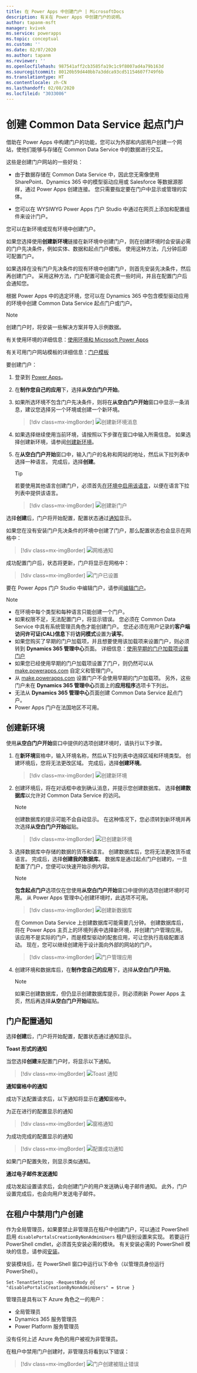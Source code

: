 ```yaml
---
title: 在 Power Apps 中创建门户 | MicrosoftDocs
description: 有关在 Power Apps 中创建门户的说明。
author: tapanm-msft
manager: kvivek
ms.service: powerapps
ms.topic: conceptual
ms.custom: ''
ms.date: 02/07/2020
ms.author: tapanm
ms.reviewer: ''
ms.openlocfilehash: 987541aff2cb3585fa19c1c9f8007ad4a79b163d
ms.sourcegitcommit: 80120b59d440bb7a3ddca93cd51154607f749f6b
ms.translationtype: HT
ms.contentlocale: zh-CN
ms.lasthandoff: 02/08/2020
ms.locfileid: "3033086"
---
```

# <a name="create-a-common-data-service-starter-portal"></a>创建 Common Data Service 起点门户

借助在 Power Apps 中构建门户的功能，您可以为外部和内部用户创建一个网站，使他们能够与存储在 Common Data Service 中的数据进行交互。

这些是创建门户网站的一些好处：

- 由于数据存储在 Common Data Service 中，因此您无需像使用 SharePoint、Dynamics 365 中的模型驱动应用或 Salesforce 等数据源那样，通过 Power Apps 创建连接。 您只需要指定要在门户中显示或管理的实体。

- 您可以在 WYSIWYG Power Apps 门户 Studio 中通过在网页上添加和配置组件来设计门户。

您可以在新环境或现有环境中创建门户。

如果您选择使用**创建新环境**链接在新环境中创建门户，则在创建环境时会安装必需的门户先决条件，例如实体、数据和起点门户模板。 使用这种方法，几分钟后即可配置门户。

如果选择在没有门户先决条件的现有环境中创建门户，则首先安装先决条件，然后再创建门户。 采用这种方法，门户配置可能会花费一些时间，并且在配置门户后会通知您。

根据 Power Apps 中的选定环境，您可以在 Dynamics 365 中包含模型驱动应用的环境中创建 Common Data Service 起点门户或门户。

> [!NOTE]
> 创建门户时，将安装一些解决方案并导入示例数据。

有关使用环境的详细信息：[使用环境和 Microsoft Power Apps](https://docs.microsoft.com/powerapps/maker/canvas-apps/working-with-environments)

有关可用门户网站模板的详细信息：[门户模板](portal-templates.md)

要创建门户：

1.  登录到 [Power Apps](https://make.powerapps.com)。  

2.  在**制作您自己的应用**下，选择**从空白门户开始**。

3.  如果所选环境不包含门户先决条件，则将在**从空白门户开始**窗口中显示一条消息，建议您选择另一个环境或创建一个新环境。

    > [!div class=mx-imgBorder]
    > ![创建新环境消息](media/create-portal-message.png "创建新环境消息")

4.  如果选择继续使用当前环境，请按照以下步骤在窗口中输入所需信息。 如果选择创建新环境，请参阅[创建新环境](#create-new-environment)。

5.  在**从空白门户开始**窗口中，输入门户的名称和网站的地址，然后从下拉列表中选择一种语言。 完成后，选择**创建**。

    > [!TIP]
    > 若要使用其他语言创建门户，必须首先[在环境中启用该语言](https://docs.microsoft.com/power-platform/admin/enable-languages#enable-the-language)，以便在语言下拉列表中提供该语言。

    > [!div class=mx-imgBorder]
    > ![创建新门户](media/create-new-portal.png "创建新门户")  

选择**创建**后，门户将开始配置，配置状态通过[通知](#portal-provisioning-notifications)显示。

如果您在没有安装门户先决条件的环境中创建了门户，那么配置状态也会显示在网格中：

> [!div class=mx-imgBorder]
> ![网格通知](media/provision-progress-notif.png "网格通知")

成功配置门户后，状态将更新，门户将显示在网格中：

> [!div class=mx-imgBorder]
> ![门户已设置](media/recent-apps.png "门户已设置")

要在 Power Apps 门户 Studio 中编辑门户，请参阅[编辑门户](manage-existing-portals.md#edit)。

> [!NOTE]
> - 在环境中每个类型和每种语言只能创建一个门户。
> - 如果权限不足，无法配置门户，将显示错误。 您必须在 Common Data Service 中具有系统管理员角色才能创建门户。 您还必须在用户记录的**客户端访问许可证(CAL)信息**下将**访问模式**设置为**读写**。
> - 如果您购买了早期的门户加载项，并且想要使用该加载项来设置门户，则必须转到 **Dynamics 365 管理中心**页面。 详细信息：[使用早期的门户加载项设置门户](provision-portal-add-on.md)
> - 如果您已经使用早期的门户加载项设置了门户，则仍然可以从 [make.powerapps.com](https://make.powerapps.com) 自定义和管理门户。
> - 从 [make.powerapps.com](https://make.powerapps.com) 设置门户不会使用早期的门户加载项。 另外，这些门户未在 **Dynamics 365 管理中心**页面上的**应用程序**选项卡下列出。
> - 无法从 **Dynamics 365 管理中心**页面创建 Common Data Service 起点门户。
> - Power Apps 门户在法国地区不可用。

## <a name="create-new-environment"></a>创建新环境

使用**从空白门户开始**窗口中提供的选项创建环境时，请执行以下步骤。

1.  在**新环境**窗格中，输入环境名称，然后从下拉列表中选择区域和环境类型。 创建环境后，您将无法更改区域。 完成后，选择**创建环境**。

    > [!div class=mx-imgBorder]
    > ![创建新环境](media/create-new-environment.png "创建新环境")  

2.  创建环境后，将在对话框中收到确认消息，并提示您创建数据库。 选择**创建数据库**以允许对 Common Data Service 的访问。

    > [!NOTE]
    > 创建数据库的提示可能不会自动显示。 在这种情况下，您必须转到新环境并再次选择**从空白门户开始**磁贴。

    > [!div class=mx-imgBorder]
    > ![已创建新环境](media/new-environment-created.png "已创建新环境")  

3.  选择数据库中存储的数据的货币和语言。 创建数据库后，您将无法更改货币或语言。 完成后，选择**创建我的数据库**。 数据库是通过起点门户创建的，一旦配置了门户，您便可以快速开始示例内容。

    > [!NOTE]
    > **包含起点门户**选项仅在您使用**从空白门户开始**窗口中提供的选项创建环境时可用。 从 Power Apps 管理中心创建环境时，此选项不可用。

    > [!div class=mx-imgBorder]
    > ![创建新数据库](media/create-new-database.png "创建新数据库") 

    在 Common Data Service 上创建数据库可能需要几分钟。 创建数据库后，将在 Power Apps 主页上的环境列表中选择新环境，并创建门户管理应用。 该应用不是实际的门户，而是模型驱动的配套应用，可让您执行高级配置活动。 现在，您可以继续创建用于设计面向外部的网站的门户。

    > [!div class=mx-imgBorder]
    > ![门户管理应用](media/portal-mgmt-app.png "门户管理应用")

4. 创建环境和数据库后，在**制作您自己的应用**下，选择**从空白门户开始**。 

    > [!NOTE]
    > 如果已创建数据库，但仍显示创建数据库提示，则必须刷新 Power Apps 主页，然后再选择**从空白门户开始**磁贴。


## <a name="portal-provisioning-notifications"></a>门户配置通知

选择**创建**后，门户将开始配置，配置状态通过通知显示。

**Toast 形式的通知**

当您选择**创建**来配置门户时，将显示以下通知。

> [!div class=mx-imgBorder]
> ![Toast 通知](media/toast-notif.png "Toast 通知") 

**通知窗格中的通知**

成功下达配置请求后，以下通知将显示在**通知**窗格中。

为正在进行的配置显示的通知

> [!div class=mx-imgBorder]
> ![窗格通知](media/pane-notif.png "窗格通知") 

为成功完成的配置显示的通知

> [!div class=mx-imgBorder]
> ![配置成功通知](media/provision-complete-notif.png "配置成功通知") 

如果门户配置失败，则显示类似通知。
  
**通过电子邮件发送通知**

成功发起设置请求后，会向创建门户的用户发送确认电子邮件通知。 此外，门户设置完成后，也会向用户发送电子邮件。

## <a name="disable-portal-creation-in-a-tenant"></a>在租户中禁用门户创建

作为全局管理员，如果要禁止非管理员在租户中创建门户，可以通过 PowerShell 启用 `disablePortalsCreationByNonAdminUsers` 租户级别设置来实现。 若要运行 PowerShell cmdlet，必须首先安装必需的模块。 有关安装必需的 PowerShell 模块的信息，请参阅[安装](https://docs.microsoft.com/power-platform/admin/powerapps-powershell#installation)。

安装模块后，在 PowerShell 窗口中运行以下命令（以管理员身份运行 PowerShell）。

```
Set-TenantSettings -RequestBody @{ "disablePortalsCreationByNonAdminUsers" = $true }
```

管理员是具有以下 Azure 角色之一的用户：

-  全局管理员
- Dynamics 365 服务管理员
- Power Platform 服务管理员

没有任何上述 Azure 角色的用户被视为非管理员。

在租户中禁用门户创建时，非管理员将看到以下错误：

> [!div class=mx-imgBorder]
> ![门户创建被阻止错误](media/portal-create-blocked-error.png "门户创建被阻止错误")
